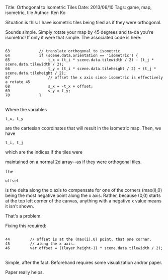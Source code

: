Title: Orthogonal to Isometric Tiles
Date: 2013/06/10 
Tags: game, map, isometric, tile 
Author: Ken Ko

Situation is this: I have isometric tiles being tiled as if they were
orthogonal. 

Sounds simple. Simply rotate your map by 45 degrees and ta-da you're 
isometric! If only it were that simple. The associated code is here: 

<pre>
<code>
63             // translate orthogonal to isometric
64             if (scene.data.orientation == 'isometric') {
65                 t_x = (t_i * scene.data.tilewidth / 2) - (t_j * scene.data.tilewidth / 2);
66                 t_y = (t_i * scene.data.tileheight / 2) + (t_j * scene.data.tileheight / 2);
67                 // offset the x axis since isometric is effectively a rotate 45
68                 s_x = -t_x + offset;
69                 s_y = t_y;
70             }
</code>
</pre>

Where the variables <pre><code>t_x, t_y</code></pre> are the cartesian
coordinates that will result in the isometric map. Then, we have
<pre><code>t_i, t_j</code></pre> which are the indices if the tiles were
maintained on a normal 2d array--as if they were orthogonal tiles.

The <pre><code>offset</code></pre> is the delta along the x axis to
compensate for one of the corners (max(i),0) being the most negative 
point along the x axis. Rather, because (0,0) starts at the top left
corner of the canvas, anything with a negative x value means it isn't
shown. 

That's a problem.

Fixing this required:

<pre>
<code>
44         // offset is at the (max(i),0) point. that one corner.
45         // along the x axis.
46         var offset = ((layer.height-1) * scene.data.tilewidth / 2);
</code>
</pre>

Simple, after the fact. Beforehand requires some visualization and/or paper.

Paper really helps. 
